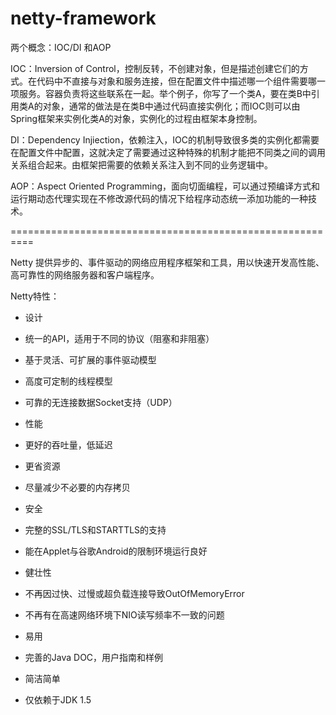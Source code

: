 # netty-framework
两个概念：IOC/DI 和AOP

IOC：Inversion of Control，控制反转，不创建对象，但是描述创建它们的方式。在代码中不直接与对象和服务连接，但在配置文件中描述哪一个组件需要哪一项服务。容器负责将这些联系在一起。举个例子，你写了一个类A，要在类B中引用类A的对象，通常的做法是在类B中通过代码直接实例化；而IOC则可以由Spring框架来实例化类A的对象，实例化的过程由框架本身控制。

DI：Dependency Injiection，依赖注入，IOC的机制导致很多类的实例化都需要在配置文件中配置，这就决定了需要通过这种特殊的机制才能把不同类之间的调用关系组合起来。由框架把需要的依赖关系注入到不同的业务逻辑中。

AOP：Aspect Oriented Programming，面向切面编程，可以通过预编译方式和运行期动态代理实现在不修改源代码的情况下给程序动态统一添加功能的一种技术。

==========================================================

Netty 提供异步的、事件驱动的网络应用程序框架和工具，用以快速开发高性能、高可靠性的网络服务器和客户端程序。

Netty特性：

* 设计

- 统一的API，适用于不同的协议（阻塞和非阻塞）

- 基于灵活、可扩展的事件驱动模型

- 高度可定制的线程模型

- 可靠的无连接数据Socket支持（UDP）

* 性能

- 更好的吞吐量，低延迟

- 更省资源

- 尽量减少不必要的内存拷贝

* 安全

- 完整的SSL/TLS和STARTTLS的支持

- 能在Applet与谷歌Android的限制环境运行良好

* 健壮性

- 不再因过快、过慢或超负载连接导致OutOfMemoryError

- 不再有在高速网络环境下NIO读写频率不一致的问题

 * 易用

- 完善的Java DOC，用户指南和样例

- 简洁简单

- 仅依赖于JDK 1.5
